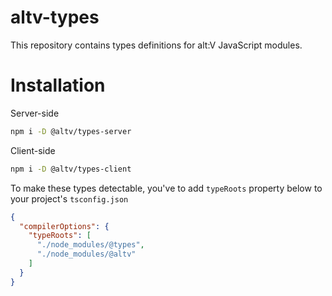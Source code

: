 # altv-types
This repository contains types definitions for alt:V JavaScript modules.

# Installation
Server-side

```bash
npm i -D @altv/types-server
```

Client-side

```bash
npm i -D @altv/types-client
```

To make these types detectable, you've to add `typeRoots` property below to your project's `tsconfig.json`
```json
{
  "compilerOptions": {
    "typeRoots": [
      "./node_modules/@types",
      "./node_modules/@altv"
    ]
  }
}
```
